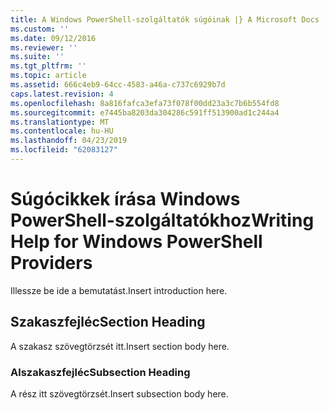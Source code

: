 ```yaml
---
title: A Windows PowerShell-szolgáltatók súgóinak |} A Microsoft Docs
ms.custom: ''
ms.date: 09/12/2016
ms.reviewer: ''
ms.suite: ''
ms.tgt_pltfrm: ''
ms.topic: article
ms.assetid: 666c4eb9-64cc-4583-a46a-c737c6929b7d
caps.latest.revision: 4
ms.openlocfilehash: 8a816fafca3efa73f078f00dd23a3c7b6b554fd8
ms.sourcegitcommit: e7445ba8203da304286c591ff513900ad1c244a4
ms.translationtype: MT
ms.contentlocale: hu-HU
ms.lasthandoff: 04/23/2019
ms.locfileid: "62083127"
---
```

# <a name="writing-help-for-windows-powershell-providers"></a><span data-ttu-id="0ae94-102">Súgócikkek írása Windows PowerShell-szolgáltatókhoz</span><span class="sxs-lookup"><span data-stu-id="0ae94-102">Writing Help for Windows PowerShell Providers</span></span>

<span data-ttu-id="0ae94-103">Illessze be ide a bemutatást.</span><span class="sxs-lookup"><span data-stu-id="0ae94-103">Insert introduction here.</span></span>

## <a name="section-heading"></a><span data-ttu-id="0ae94-104">Szakaszfejléc</span><span class="sxs-lookup"><span data-stu-id="0ae94-104">Section Heading</span></span>

 <span data-ttu-id="0ae94-105">A szakasz szövegtörzsét itt.</span><span class="sxs-lookup"><span data-stu-id="0ae94-105">Insert section body here.</span></span>

### <a name="subsection-heading"></a><span data-ttu-id="0ae94-106">Alszakaszfejléc</span><span class="sxs-lookup"><span data-stu-id="0ae94-106">Subsection Heading</span></span>

 <span data-ttu-id="0ae94-107">A rész itt szövegtörzsét.</span><span class="sxs-lookup"><span data-stu-id="0ae94-107">Insert subsection body here.</span></span>